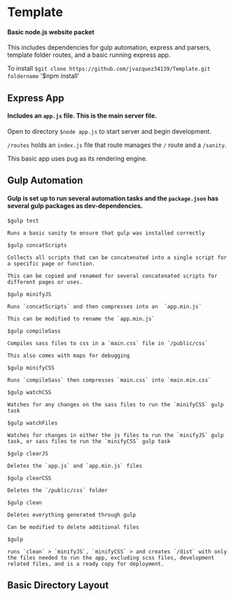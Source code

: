 # Template
 #### Basic node.js website packet

 This includes dependencies for gulp automation, express and parsers, template folder routes, and a basic running express app.

 To install `$git clone https://github.com/jvazquez34139/Template.git foldername`
'$npm install'

## Express App
  #### Includes an `app.js` file. This is the main server file.

  Open to directory `$node app.js` to start server and begin development.

  `/routes` holds an `index.js` file that route manages the `/` route and a `/sanity`.

  This basic app uses pug as its rendering engine.
## Gulp Automation
  #### Gulp is set up to run several automation tasks and the `package.json` has several gulp packages as dev-dependencies.

  `$gulp test`

    Runs a basic sanity to ensure that gulp was installed correctly

  `$gulp concatScripts`

    Collects all scripts that can be concatenated into a single script for a specific page or function.

    This can be copied and renamed for several concatenated scripts for different pages or uses.

  `$gulp minifyJS`

    Runs `concatScripts` and then compresses into an  `app.min.js`

    This can be modified to rename the `app.min.js`

  `$gulp compileSass`

    Compiles sass files to css in a `main.css` file in `/public/css`

    This also comes with maps for debugging

  `$gulp minifyCSS`

    Runs `compileSass` then compresses `main.css` into `main.min.css`

  `$gulp watchCSS`

    Watches for any changes on the sass files to run the `minifyCSS` gulp task

  `$gulp watchFiles`

    Watches for changes in either the js files to run the `minifyJS` gulp task, or sass files to run the `minifyCSS` gulp task

  `$gulp clearJS`

    Deletes the `app.js` and `app.min.js` files

  `$gulp clearCSS`

    Deletes the `/public/css` folder

  `$gulp clean`

    Deletes everything generated through gulp

    Can be modified to delete additional files

  `$gulp`

    runs `clean` > `minifyJS`, `minifyCSS` > and creates `/dist` with only the files needed to run the app, excluding scss files, development related files, and is a ready copy for deployment.

## Basic Directory Layout

